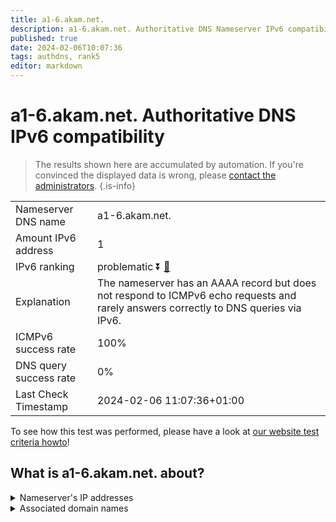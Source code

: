 ```yaml
---
title: a1-6.akam.net.
description: a1-6.akam.net. Authoritative DNS Nameserver IPv6 compatibility
published: true
date: 2024-02-06T10:07:36
tags: authdns, rank5
editor: markdown
---
```


# a1-6.akam.net. Authoritative DNS IPv6 compatibility

> The results shown here are accumulated by automation. If you're convinced the displayed data is wrong, please [contact the administrators](/howto/chat). 
{.is-info}




|   |   |
| - | - |
| Nameserver DNS name | a1-6.akam.net.
| Amount IPv6 address | 1
| IPv6 ranking | problematic :arrow_double_down: [🔗](/howto/ranking) |
| Explanation | The nameserver has an AAAA record but does not respond to ICMPv6 echo requests and rarely answers correctly to DNS queries via IPv6. |
| ICMPv6 success rate | 100%|
| DNS query success rate | 0% |
| Last Check Timestamp | 2024-02-06 11:07:36+01:00 |

To see how this test was performed, please have a look at [our website test criteria howto](/howto/testcriteria/authdns)!


## What is a1-6.akam.net. about?




<details>
<summary>Nameserver's IP addresses</summary>

2600:1401:2::6

</details>



<details>
<summary>Associated domain names</summary>

www.teradata.com

</details>
